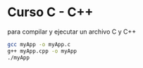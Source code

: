 # Curso C - C++

para compilar y ejecutar un archivo C y C++

```sh
gcc myApp -o myApp.c
g++ myApp.cpp -o myApp
./myApp
```